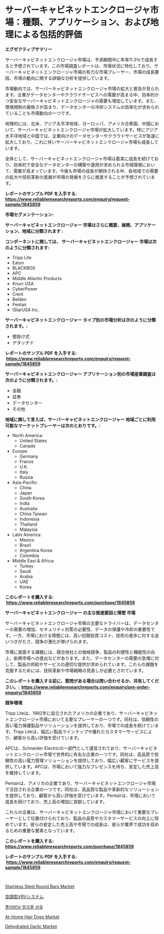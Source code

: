 <p><h1>サーバーキャビネットエンクロージャ市場：種類、アプリケーション、および地理による包括的評価</h1></p><p><strong>エグゼクティブサマリー</strong></p>
<p><p>サーバーキャビネットエンクロージャ市場は、予測期間中に年率11.3％で成長すると予想されています。この市場調査レポートは、市場状況に特化しており、サーバーキャビネットエンクロージャ市場の有力な市場プレーヤー、市場の成長要因、市場の動向に関する詳細な分析を提供しています。</p><p>市場動向では、サーバーキャビネットエンクロージャ市場の拡大と普及が見られます。企業がデータセンターやクラウドサービスへの需要が高まる中、効率的かつ安全なサーバーキャビネットエンクロージャの需要も増加しています。また、環境規制の厳格さが高まり、データセンターの冷却システムの効率化が求められていることも市場動向の一つです。</p><p>地理的には、北米、アジア太平洋地域、ヨーロッパ、アメリカ合衆国、中国において、サーバーキャビネットエンクロージャ市場が拡大しています。特にアジア太平洋地域と中国では、企業向けのデータセンターやクラウドサービスが急速に拡大しており、これに伴いサーバーキャビネットエンクロージャ市場も成長しています。</p><p>全体として、サーバーキャビネットエンクロージャ市場は着実に成長を続けており、効率的で安全なデータセンターの構築や運用が求められる市場環境において、需要が高まっています。今後も市場の成長が期待される中、各地域での需要の拡大や技術革新の進展が市場の発展をさらに推進することが予想されています。</p></p>
<p><strong>レポートのサンプル PDF を入手する: <a href="https://www.reliableresearchreports.com/enquiry/request-sample/1845859">https://www.reliableresearchreports.com/enquiry/request-sample/1845859</a></strong></p>
<p><strong>市場セグメンテーション:</strong></p>
<p><strong> サーバーキャビネットエンクロージャー 市場はさらに概要、展開、アプリケーション、地域に分類されます :</strong></p>
<p><strong>コンポーネントに関しては、 サーバーキャビネットエンクロージャー 市場は次のように分類されます: &nbsp;</strong></p>
<p><ul><li>Tripp Lite</li><li>Eaton</li><li>BLACKBOX</li><li>APC</li><li>Middle Atlantic Products</li><li>Knurr USA</li><li>CyberPower</li><li>Crenl</li><li>Belden</li><li>Pentair</li><li>IStarUSA Inc.</li></ul></p>
<p><strong> サーバーキャビネットエンクロージャー タイプ別の市場分析は次のように分類されます。:</strong></p>
<p><ul><li>壁掛け式</li><li>デタッチド</li></ul></p>
<p><strong>レポートのサンプル PDF を入手する: &nbsp;<a href="https://www.reliableresearchreports.com/enquiry/request-sample/1845859">https://www.reliableresearchreports.com/enquiry/request-sample/1845859</a></strong></p>
<p><strong> サーバーキャビネットエンクロージャー アプリケーション別の市場産業調査は次のように分類されます。:</strong></p>
<p><ul><li>金融</li><li>証券</li><li>データセンター</li><li>その他</li></ul></p>
<p><strong>地域に関して言えば、サーバーキャビネットエンクロージャー 地域ごとに利用可能なマーケットプレーヤーは次のとおりです。:</strong></p>
<p><ul>
    <li>
        North America:
        <ul>
            <li>United States</li>
            <li>Canada</li>
        </ul>
    </li>
    <li>
        Europe:
        <ul>
            <li>Germany</li>
            <li>France</li>
            <li>U.K.</li>
            <li>Italy</li>
            <li>Russia</li>
        </ul>
    </li>
    <li>
        Asia-Pacific:
        <ul>
            <li>China</li>
            <li>Japan</li>
            <li>South Korea</li>
            <li>India</li>
            <li>Australia</li>
            <li>China Taiwan</li>
            <li>Indonesia</li>
            <li>Thailand</li>
            <li>Malaysia</li>
        </ul>
    </li>
    <li>
        Latin America:
        <ul>
            <li>Mexico</li>
            <li>Brazil</li>
            <li>Argentina Korea</li>
            <li>Colombia</li>
        </ul>
    </li>
    <li>
        Middle East & Africa:
        <ul>
            <li>Turkey</li>
            <li>Saudi</li>
            <li>Arabia</li>
            <li>UAE</li>
            <li>Korea</li>
        </ul>
    </li>
    </ul></p>
<p><strong>このレポートを購入する: &nbsp;<a href="https://www.reliableresearchreports.com/purchase/1845859">https://www.reliableresearchreports.com/purchase/1845859</a></strong></p>
<p><strong>サーバーキャビネットエンクロージャー の主な推進要因と障壁 市場</strong></p>
<p><p>サーバーキャビネットエンクロージャ市場の主要なドライバーは、データセンターの需要の増加、セキュリティ対策の必要性、データの保護や冷却の重要性です。一方、市場における障壁には、高い初期投資コスト、技術の進歩に対する追いつきがたさ、競争の激化が挙げられます。</p><p>市場に直面する課題には、競合他社との価格競争、製品の利便性と機能性の向上、新興市場への進出などがあります。また、データセンターの需要の急増に対して、製品の供給やサービスの適切な提供が求められています。これらの課題を克服するためには、技術革新や市場戦略の見直しが必要とされています。</p></p>
<p><strong>このレポートを購入する前に、質問がある場合は問い合わせるか、共有してください。:&nbsp; <a href="https://www.reliableresearchreports.com/enquiry/pre-order-enquiry/1845859">https://www.reliableresearchreports.com/enquiry/pre-order-enquiry/1845859</a></strong></p>
<p><strong>競争環境</strong></p>
<p><p>Tripp Liteは、1982年に設立されたアメリカの企業であり、サーバーキャビネットエンクロージャ市場において主要なプレーヤーの一つです。同社は、信頼性の高い電力保護製品やソリューションを提供しており、市場での成長を続けています。Tripp Liteは、幅広い製品ラインナップや優れたカスタマーサービスにより、顧客から高い評価を受けています。</p><p>APCは、Schneider Electricの一部門として運営されており、サーバーキャビネットエンクロージャ市場で世界的に有名な企業の一つです。同社は、高品質で信頼性の高い電力管理ソリューションを提供しており、幅広い顧客にサービスを提供しています。APCは、市場において強力なプレゼンスを持ち、安定した売上高を維持しています。</p><p>Pentairは、アメリカの企業であり、サーバーキャビネットエンクロージャ市場で注目される企業の一つです。同社は、高品質な製品や革新的なソリューションを提供しており、顧客から高い評価を受けています。Pentairは、市場において成長を続けており、売上高の増加に貢献しています。</p><p>これらの企業は、サーバーキャビネットエンクロージャ市場において重要なプレーヤーとして位置付けられており、製品の品質やカスタマーサービスの向上に努めています。彼らの安定した売上高や市場での成長は、彼らが業界で成功を収めるための重要な要素となっています。</p></p>
<p><strong>このレポートを購入する: &nbsp; <a href="https://www.reliableresearchreports.com/purchase/1845859">https://www.reliableresearchreports.com/purchase/1845859</a></strong></p>
<p><strong>レポートのサンプル PDF を入手する: &nbsp;<a href="https://www.reliableresearchreports.com/enquiry/request-sample/1845859">https://www.reliableresearchreports.com/enquiry/request-sample/1845859</a></strong><strong></strong></p>
<p>&nbsp;</p>
<p><p><a href="https://github.com/lbird53714/Market-Research-Report-List-3/blob/main/stainless-steel-round-bars-market.md">Stainless Steel Round Bars Market</a></p><p><a href="https://github.com/sghwr779811674/Market-Research-Report-List-1/blob/main/4343938190699.md">空調型VRVシステム</a></p><p><a href="https://github.com/vdhdwjyp90142/Market-Research-Report-List-1/blob/main/3490236190484.md">폴리비닐 알코올 섬유</a></p><p><a href="https://issuu.com/reportprime-2/docs/at-home-hair-dyes-market-size-2030.pptx">At-Home Hair Dyes Market</a></p><p><a href="https://view.publitas.com/reportprime-1/dehydrated-garlic-market-research-report-provides-critical-insights-that-can-help-shape-business-development-and-investment-strategies/">Dehydrated Garlic Market</a></p></p>